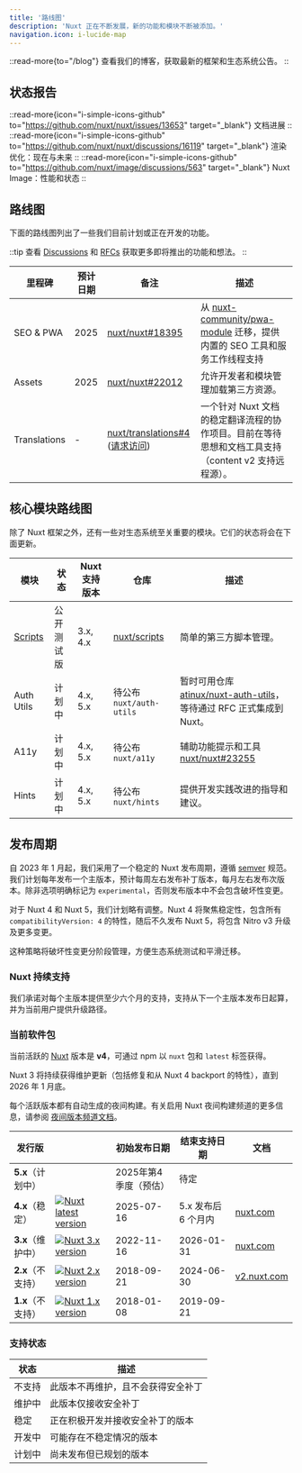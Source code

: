 ```yaml
---
title: '路线图'
description: 'Nuxt 正在不断发展，新的功能和模块不断被添加。'
navigation.icon: i-lucide-map
---
```


::read-more{to="/blog"}
查看我们的博客，获取最新的框架和生态系统公告。
::

## 状态报告

::read-more{icon="i-simple-icons-github" to="https://github.com/nuxt/nuxt/issues/13653" target="_blank"}
文档进展
::
::read-more{icon="i-simple-icons-github" to="https://github.com/nuxt/nuxt/discussions/16119" target="_blank"}
渲染优化：现在与未来
::
::read-more{icon="i-simple-icons-github" to="https://github.com/nuxt/image/discussions/563" target="_blank"}
Nuxt Image：性能和状态
::

## 路线图

下面的路线图列出了一些我们目前计划或正在开发的功能。

::tip
查看 [Discussions](https://github.com/nuxt/nuxt/discussions) 和 [RFCs](https://github.com/nuxt/nuxt/discussions/categories/rfcs) 获取更多即将推出的功能和想法。
::

里程碑    | 预计日期      | 备注                                                                  | 描述
-------------|---------------|------------------------------------------------------------------------|-----------------------
SEO & PWA    | 2025          | [nuxt/nuxt#18395](https://github.com/nuxt/nuxt/discussions/18395)      | 从 [nuxt-community/pwa-module](https://github.com/nuxt-community/pwa-module) 迁移，提供内置的 SEO 工具和服务工作线程支持
Assets       | 2025          | [nuxt/nuxt#22012](https://github.com/nuxt/nuxt/discussions/22012)      | 允许开发者和模块管理加载第三方资源。
Translations | -             | [nuxt/translations#4](https://github.com/nuxt/translations/discussions/4) ([请求访问](https://github.com/nuxt/nuxt/discussions/16054)) | 一个针对 Nuxt 文档的稳定翻译流程的协作项目。目前在等待思想和文档工具支持（content v2 支持远程源）。

## 核心模块路线图

除了 Nuxt 框架之外，还有一些对生态系统至关重要的模块。它们的状态将会在下面更新。

模块                              | 状态              | Nuxt 支持版本 | 仓库 | 描述
------------------------------------|---------------------|--------------|------------|-------------------
[Scripts](https://scripts.nuxt.com) | 公开测试版         | 3.x, 4.x     | [nuxt/scripts](https://github.com/nuxt/scripts) | 简单的第三方脚本管理。
Auth Utils                          | 计划中             | 4.x, 5.x     | 待公布 `nuxt/auth-utils` | 暂时可用仓库 [atinux/nuxt-auth-utils](https://github.com/atinux/nuxt-auth-utils)，等待通过 RFC 正式集成到 Nuxt。
A11y                                | 计划中             | 4.x, 5.x     | 待公布 `nuxt/a11y` | 辅助功能提示和工具 [nuxt/nuxt#23255](https://github.com/nuxt/nuxt/issues/23255)
Hints                               | 计划中             | 4.x, 5.x     | 待公布 `nuxt/hints` | 提供开发实践改进的指导和建议。

## 发布周期

自 2023 年 1 月起，我们采用了一个稳定的 Nuxt 发布周期，遵循 [semver](https://semver.org) 规范。我们计划每年发布一个主版本，预计每周左右发布补丁版本，每月左右发布次版本。除非选项明确标记为 `experimental`，否则发布版本中不会包含破坏性变更。

对于 Nuxt 4 和 Nuxt 5，我们计划略有调整。Nuxt 4 将聚焦稳定性，包含所有 `compatibilityVersion: 4` 的特性，随后不久发布 Nuxt 5，将包含 Nitro v3 升级及更多变更。

这种策略将破坏性变更分阶段管理，方便生态系统测试和平滑迁移。

### Nuxt 持续支持

我们承诺对每个主版本提供至少六个月的支持，支持从下一个主版本发布日起算，并为当前用户提供升级路径。

### 当前软件包

当前活跃的 [Nuxt](https://nuxt.com) 版本是 **v4**，可通过 npm 以 `nuxt` 包和 `latest` 标签获得。

Nuxt 3 将持续获得维护更新（包括修复和从 Nuxt 4 backport 的特性），直到 2026 年 1 月底。

每个活跃版本都有自动生成的夜间构建。有关启用 Nuxt 夜间构建频道的更多信息，请参阅 [夜间版本频道文档](/docs/guide/going-further/nightly-release-channel)。

发行版                    |                                                                                                                                                                               | 初始发布日期            | 结束支持日期                 | 文档
-------------------------- | ----------------------------------------------------------------------------------------------------------------------------------------------------------------------------- | --------------------- | ---------------------------- | ---------------------------------------
**5.x**（计划中）          |                                                                                                                                                                               | 2025年第4季度（预估）   | 待定                         | &nbsp;
**4.x**（稳定）            | <a href="https://www.npmjs.com/package/nuxt?activeTab=versions"><img alt="Nuxt latest version" src="https://flat.badgen.net/npm/v/nuxt?label=" class="not-prose"></a>         | 2025-07-16            | 5.x 发布后 6 个月内          | [nuxt.com](/docs/4.x)
**3.x**（维护中）          | <a href="https://www.npmjs.com/package/nuxt?activeTab=versions"><img alt="Nuxt 3.x version" src="https://flat.badgen.net/npm/v/nuxt/3x?label=" class="not-prose"></a>         | 2022-11-16            | 2026-01-31                   | [nuxt.com](/docs/3.x)
**2.x**（不支持）          | <a href="https://www.npmjs.com/package/nuxt?activeTab=versions"><img alt="Nuxt 2.x version" src="https://flat.badgen.net/npm/v/nuxt/2x?label=" class="not-prose"></a>         | 2018-09-21            | 2024-06-30                   | [v2.nuxt.com](https://v2.nuxt.com/docs)
**1.x**（不支持）          | <a href="https://www.npmjs.com/package/nuxt?activeTab=versions"><img alt="Nuxt 1.x version" src="https://flat.badgen.net/npm/v/nuxt/1x?label=" class="not-prose"></a>         | 2018-01-08            | 2019-09-21                   | &nbsp;

### 支持状态

状态        | 描述
------------|--------------------------------------------------------
不支持      | 此版本不再维护，且不会获得安全补丁
维护中      | 此版本仅接收安全补丁
稳定        | 正在积极开发并接收安全补丁的版本
开发中      | 可能存在不稳定情况的版本
计划中      | 尚未发布但已规划的版本
